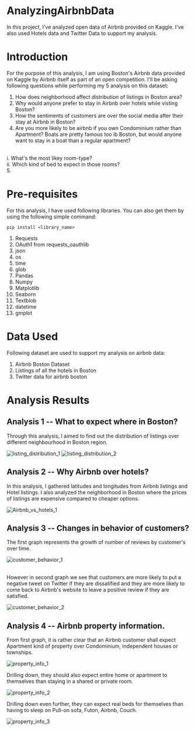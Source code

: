 # AnalyzingAirbnbData
In this project, I've analyzed open data of Airbnb provided on Kaggle. I've also used Hotels data and Twitter Data to support my analysis.

# Introduction

For the purpose of this analysis, I am using Boston's Airbnb data provided on Kaggle by Airbnb itself as part of an open competition.
I'll be asking following questions while performing my 5 analysis on this dataset:

1. How does neighborhood affect distribution of listings in Boston area?
2. Why would anyone prefer to stay in Airbnb over hotels while visting Boston?
3. How the sentiments of customers are over the social media after their stay at Airbnb in Boston?
4. Are you more likely to be airbnb if you own Condominium rather than Apartment? Boats are pretty famous too ib Boston, but would anyone want to stay in a boat than a regular apartment?
<br/>
          i. What's the most likey room-type? 
          <br/>
          ii. Which kind of bed to expect in those rooms?
          </br>
5.
          
# Pre-requisites

For this analysis, I have used following libraries. You can also get them by using the following simple command:

``` 
pip install <library_name> 
```
1. Requests
2. OAuth1 from requests_oauthlib
3. json
4. os
5. time
6. glob
7. Pandas
8. Numpy
9. Matplotlib
10. Seaborn
11. Textblob
12. datetime
13. gmplot

# Data Used

Following dataset are used to support my analysis on airbnb data:

1. Airbnb Boston Dataset
2. Listings of all the hotels in Boston
3. Twitter data for airbnb boston
          
# Analysis Results

## Analysis 1 -- What to expect where in Boston?

Through this analysis, I aimed to find out the distribution of listings over different neighbourhood in Boston region.

![listing_distribution_1](Analysis1_1.JPG)
![listing_distribution_2](Analysis1_2.JPG)

## Analysis 2 -- Why Airbnb over hotels?

In this analysis, I gathered latitudes and longitudes from Airbnb listings and Hotel listings. 
I also analyzed the neighborhood in Boston where the prices of listings are expensive compared to cheaper options.

![Airbnb_vs_hotels_1](Analysis2_1.JPG)

## Analysis 3 -- Changes in behavior of customers?

The first graph represents the growth of number of reviews by customer's over time.

![customer_behavior_1](Analysis3_1.JPG)

<br/>
However in second graph we see that customers are more likely to put a negative tweet on Twitter if they are dissatified and they are more likely to come back to Airbnb's website to leave a positive review if they are satisfied.

![customer_behavior_2](Analysis3_2.JPG)

## Analysis 4 -- Airbnb property information.

From first graph, it is rather clear that an Airbnb customer shall expect Apartment kind of property over Condominium, independent houses or townships.

![property_info_1](Analysis4_3.JPG)

Drilling down, they should also expect entire home or apartment to themselves than staying in a shared or private room.

![property_info_2](Analysis4_1.JPG)

Drilling down even further, they can expect real beds for themselves than having to sleep on Pull-on sofa, Futon, Airbnb, Couch.

![property_info_3](Analysis4_2.JPG)
